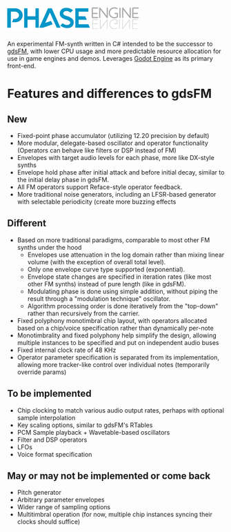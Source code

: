 # ![PhaseEngine](https://raw.githubusercontent.com/nobuyukinyuu/PhaseEngine/main/gfx/logos/logo_light.png)
An experimental FM-synth written in C# intended to be the successor to [gdsFM](https://github.com/nobuyukinyuu/gdsFM/), with lower CPU usage and more predictable resource allocation for use in game engines and demos.  Leverages [Godot Engine](https://github.com/godotengine/godot/) as its primary front-end.


# Features and differences to gdsFM
## New
* Fixed-point phase accumulator (utilizing 12.20 precision by default)
* More modular, delegate-based oscillator and operator functionality (Operators can behave like filters or DSP instead of FM)
* Envelopes with target audio levels for each phase, more like DX-style synths
* Envelope hold phase after initial attack and before initial decay, similar to the initial delay phase in gdsFM.
* All FM operators support Reface-style operator feedback.
* More traditional noise generators, including an LFSR-based generator with selectable periodicity (create more buzzing effects


## Different
* Based on more traditional paradigms, comparable to most other FM synths under the hood
  * Envelopes use attenuation in the log domain rather than mixing linear volume (with the exception of overall total level).
  * Only one envelope curve type supported (exponential).
  * Envelope state changes are specified in iteration rates (like most other FM synths) instead of pure length (like in gdsFM).
  * Modulating phase is done using simple addition, without piping the result through a "modulation technique" oscillator.
  * Algorithm processing order is done iteratively from the "top-down" rather than recursively from the carrier.
*  Fixed polyphony monotimbral chip layout, with operators allocated based on a chip/voice specification rather than dynamically per-note
  * Monotimbrality and fixed polyphony help simplify the design, allowing multiple instances to be specified and put on independent audio buses
* Fixed internal clock rate of 48 KHz
* Operator parameter specification is separated from its implementation, allowing more tracker-like control over individual notes (temporarily override params)

## To be implemented
* Chip clocking to match various audio output rates, perhaps with optional sample interpolation
* Key scaling options, similar to gdsFM's RTables
* PCM Sample playback + Wavetable-based oscillators
* Filter and DSP operators
* LFOs
* Voice format specification

## May or may not be implemented or come back
* Pitch generator
* Arbitrary parameter envelopes
* Wider range of sampling options
* Multitimbral operation (for now, multiple chip instances syncing their clocks should suffice)
